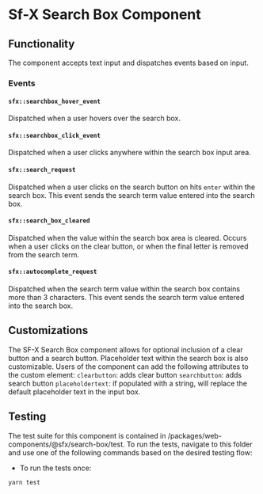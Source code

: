 # Sf-X Search Box Component

## Functionality

The component accepts text input and dispatches events based on input.

### Events

#### `sfx::searchbox_hover_event`

Dispatched when a user hovers over the search box.

#### `sfx::searchbox_click_event`

Dispatched when a user clicks anywhere within the search box input area.

#### `sfx::search_request`

Dispatched when a user clicks on the search button on hits `enter` within the search box. This event sends the search term value entered into the search box.

#### `sfx::search_box_cleared`

Dispatched when the value within the search box area is cleared. Occurs when a user clicks on the clear button, or when the final letter is removed from the search term.

#### `sfx::autocomplete_request`

Dispatched when the search term value within the search box contains more than 3 characters. This event sends the search term value entered into the search box.

## Customizations

The SF-X Search Box component allows for optional inclusion of a clear button and a search button. Placeholder text within the search box is also customizable.
Users of the component can add the following attributes to the custom element:
`clearbutton`: adds clear button
`searchbutton`: adds search button
`placeholdertext`: if populated with a string, will replace the default placeholder text in the input box.

## Testing

The test suite for this component is contained in /packages/web-components/@sfx/search-box/test.
To run the tests, navigate to this folder and use one of the following commands based on the desired testing flow:

- To run the tests once:

```sh
yarn test
```
